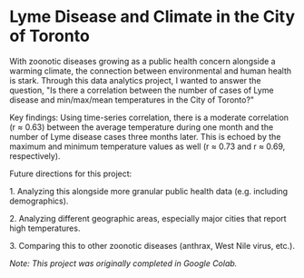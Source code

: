 # Lyme Disease and Climate in the City of Toronto
With zoonotic diseases growing as a public health concern alongside a warming climate, the connection between environmental and human health is stark. Through this data analytics project, I wanted to answer the question, "Is there a correlation between the number of cases of Lyme disease and min/max/mean temperatures in the City of Toronto?"
<p>Key findings: Using time-series correlation, there is a moderate correlation (r ≈ 0.63) between the average temperature during one month and the number of Lyme disease cases three months later. This is echoed by the maximum and minimum temperature values as well (r ≈ 0.73 and r ≈ 0.69, respectively).</p>
<p>Future directions for this project:</p>
<p>1. Analyzing this alongside more granular public health data (e.g. including demographics).</p>
<p>2. Analyzing different geographic areas, especially major cities that report high temperatures.</p>
<p>3. Comparing this to other zoonotic diseases (anthrax, West Nile virus, etc.).</p>
<p><i>Note: This project was originally completed in Google Colab.</i></p>
